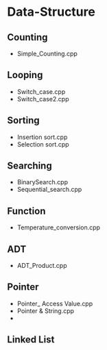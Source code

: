 # Data-Structure

## Counting
- Simple_Counting.cpp

## Looping
- Switch_case.cpp
- Switch_case2.cpp

## Sorting
- Insertion sort.cpp
- Selection sort.cpp

## Searching
- BinarySearch.cpp
- Sequential_search.cpp

## Function
- Temperature_conversion.cpp

## ADT
- ADT_Product.cpp

## Pointer
- Pointer_ Access Value.cpp
- Pointer & String.cpp
- 
## Linked List



